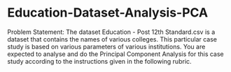 # Education-Dataset-Analysis-PCA
Problem Statement:
The dataset Education - Post 12th Standard.csv is a dataset that contains the names of various colleges. This particular case study is based on various parameters of various institutions. You are expected to analyse and do the Principal Component Analysis for this case study according to the instructions given in the following rubric. 
